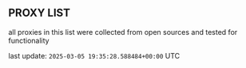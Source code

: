 ## PROXY LIST

all proxies in this list were collected from open sources and tested for functionality

last update: `2025-03-05 19:35:28.588484+00:00` UTC